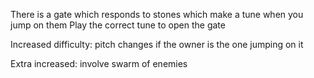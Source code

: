 There is a gate which responds to stones which make a tune when you jump on them
Play the correct tune to open the gate

Increased difficulty: pitch changes if the owner is the one jumping on it

Extra increased: involve swarm of enemies